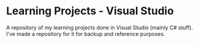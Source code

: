 # Learning Projects - Visual Studio

A repository of my learning projects done in Visual Studio (mainly C# stuff).
I've made a repository for it for backup and reference purposes.
